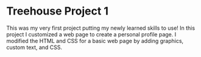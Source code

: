 # Treehouse Project 1

This was my very first project putting my newly learned skills to use! 
In this project I customized a web page to create a personal profile page. 
I modified the HTML and CSS for a basic web page by adding graphics, custom text, and CSS. 

